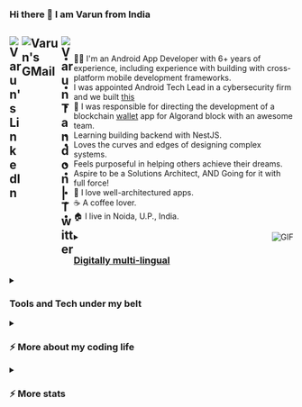 ### Hi there 👋 I am Varun from India

<h2>
<a href="https://www.linkedin.com/in/androidvarun/">
  <img align="left" alt="Varun's LinkedIn" width="22px" src="https://raw.githubusercontent.com/peterthehan/peterthehan/master/assets/linkedin.svg" />
</a>
<a href="mailto:varuntandon28121993@gmail.com">
  <img align="left" alt="Varun's GMail" width="70px" src="https://img.shields.io/badge/Gmail-D14836?style=for-the-badge&logo=gmail&logoColor=white" />
</a>
<a href="https://twitter.com/meeVarunAhe">
  <img align="left" alt="Varun Tandon | Twitter" width="22px" src="https://raw.githubusercontent.com/peterthehan/peterthehan/master/assets/twitter.svg" />
</a>
</h2>

<br />

- 👨‍💻 I'm an Android App Developer with 6+ years of experience, including experience with building with cross-platform mobile development frameworks.
- I was appointed Android Tech Lead in a cybersecurity firm and we built [this](https://play.google.com/store/apps/details?id=com.safehouse.bodyguard)
- 🔭 I was responsible for directing the development of a blockchain [wallet](https://play.google.com/store/apps/details?id=com.jasiriwallet) app for Algorand block with an awesome team.
- Learning building backend with NestJS.
- Loves the curves and edges of designing complex systems.
- Feels purposeful in helping others achieve their dreams.
- Aspire to be a Solutions Architect, AND Going for it with full force!
- 🎯 I love well-architectured apps.
- :coffee: A coffee lover.
- 🏠 I live in Noida, U.P., India.

<img align="right" alt="GIF" src="https://media.giphy.com/media/13HgwGsXF0aiGY/giphy.gif" />

<details>
<summary><h3><u>Digitally multi-lingual</u></h3></summary>

<a href="#pro_language">
 <img src="./assets/kotlin.svg" width="48" height="48" alt="Kotlin" />
</a>
<a href="#pro_language">
 <img src="./assets/java.svg" width="48" height="48" alt="Java" />
</a>
<a href="#pro_language">
 <img src="./assets/swift.svg" width="48" height="48" alt="Swift" />
</a>
<a href="#pro_language">
 <img src="./assets/dart.svg" width="48" height="48" alt="Dart" />
</a>

</details>

<details>
<summary><h3>Tools and Tech under my belt</h3></summary>

<a href="#tech_and_tools">
 <img src="./assets/android.svg" width="48" height="48" alt="Android" />
</a>
<a href="#tech_and_tools">
 <img src="./assets/androidstudio.svg" width="48" height="48" alt="Android Studio" />
</a>
<a href="#tech_and_tools">
 <img src="./assets/bitbucket.svg" width="48" height="48" alt="Bitbucket" />
</a>
<a href="#tech_and_tools">
 <img src="./assets/sonarqube.png" width="48" height="48" alt="SonarQube" />
</a>
<a href="#tech_and_tools">
 <img src="./assets/codecov.svg" width="48" height="48" alt="CodeCov" />
</a>
<a href="#tech_and_tools">
 <img src="./assets/confluence.svg" width="48" height="48" alt="Confluence" />
</a>
<a href="#tech_and_tools">
 <img src="./assets/crowdin.png" width="48" height="48" alt="Crowdin" />
</a>
<a href="#tech_and_tools">
 <img src="./assets/eslint.svg" width="48" height="48" alt="ESLint" />
</a>
<a href="#tech_and_tools">
 <img src="./assets/figma.svg" width="48" height="48" alt="Figma" />
</a>
<a href="#tech_and_tools">
 <img src="./assets/firebase.svg" width="48" height="48" alt="Firebase" />
</a>
<a href="#tech_and_tools">
 <img src="./assets/flutter.svg" width="48" height="48" alt="Flutter" />
</a>
<a href="#tech_and_tools">
 <img src="./assets/git.svg" width="48" height="48" alt="Git" />
</a>
<a href="#tech_and_tools">
 <img src="./assets/github.svg" width="48" height="48" alt="Github" />
</a>
<a href="#tech_and_tools">
 <img src="./assets/gitlab.svg" width="48" height="48" alt="Gitlab" />
</a>
<a href="#tech_and_tools">
 <img src="./assets/gradle.svg" width="48" height="48" alt="Gradle" />
</a>
<a href="#tech_and_tools">
 <img src="./assets/graphql.svg" width="48" height="48" alt="GraphQL" />
</a>
<a href="#tech_and_tools">
 <img src="./assets/jira.svg" width="48" height="48" alt="Jira" />
</a>
<a href="#tech_and_tools">
 <img src="./assets/mixpanel.png" width="48" height="48" alt="Mixpanel" />
</a>
<a href="#tech_and_tools">
 <img src="./assets/postman.png" width="48" height="48" alt="Postman" />
</a>
<a href="#tech_and_tools">
 <img src="./assets/rudderstack.png" width="48" height="48" alt="Rudderstack" />
</a>
<a href="#tech_and_tools">
 <img src="./assets/segment.jpg" width="48" height="48" alt="Segment" />
</a>
<a href="#tech_and_tools">
 <img src="./assets/slack.svg" width="48" height="48" alt="Slack" />
</a>
<a href="#tech_and_tools">
 <img src="./assets/sqlite.svg" width="48" height="48" alt="SQLite" />
</a>
<a href="#tech_and_tools">
 <img src="./assets/trello.svg" width="48" height="48" alt="Trello" />
</a>
<a href="#tech_and_tools">
 <img src="./assets/vscode.svg" width="48" height="48" alt="VSCode" />
</a>
<a href="#tech_and_tools">
 <img src="./assets/xcode.svg" width="48" height="48" alt="XCode" />
</a>
</details>

<details>
<summary><h3>⚡️ More about my coding life</h3></summary>

<p align = "center">
<img src = "https://github-readme-stats.vercel.app/api/top-langs/?username=v-tan&layout=compact&theme=dark&hide_border=true" width = 400>
<img src = "https://github-readme-stats.vercel.app/api?username=v-tan&show_icons=true&hide_border=true&theme=bear" width = 400>
</p>

</details>

<details>
<summary><h3>⚡️ More stats</h3></summary>

<!--START_SECTION:waka-->
![Code Time](http://img.shields.io/badge/Code%20Time-271%20hrs%2043%20mins-blue)

![Profile Views](http://img.shields.io/badge/Profile%20Views-7-blue)

![Lines of code](https://img.shields.io/badge/From%20Hello%20World%20I%27ve%20Written-20.1%20thousand%20lines%20of%20code-blue)

**I'm a Night 🦉** 

```text
🌞 Morning                2 commits           █░░░░░░░░░░░░░░░░░░░░░░░░   02.11 % 
🌆 Daytime                3 commits           █░░░░░░░░░░░░░░░░░░░░░░░░   03.16 % 
🌃 Evening                31 commits          ████████░░░░░░░░░░░░░░░░░   32.63 % 
🌙 Night                  59 commits          ████████████████░░░░░░░░░   62.11 % 
```
📅 **I'm Most Productive on Wednesday** 

```text
Monday                   15 commits          ████░░░░░░░░░░░░░░░░░░░░░   15.79 % 
Tuesday                  6 commits           ██░░░░░░░░░░░░░░░░░░░░░░░   06.32 % 
Wednesday                24 commits          ██████░░░░░░░░░░░░░░░░░░░   25.26 % 
Thursday                 8 commits           ██░░░░░░░░░░░░░░░░░░░░░░░   08.42 % 
Friday                   10 commits          ███░░░░░░░░░░░░░░░░░░░░░░   10.53 % 
Saturday                 18 commits          █████░░░░░░░░░░░░░░░░░░░░   18.95 % 
Sunday                   14 commits          ████░░░░░░░░░░░░░░░░░░░░░   14.74 % 
```


📊 **This Week I Spent My Time On** 

```text
🔥 Editors: 
Studio                   34 hrs 35 mins      █████████████████████████   100.00 % 

🐱‍💻 Projects: 
edxpert-android          33 hrs 29 mins      ████████████████████████░   96.84 % 
mdm-android              1 hr 5 mins         █░░░░░░░░░░░░░░░░░░░░░░░░   03.16 % 

💻 Operating System: 
Mac                      34 hrs 35 mins      █████████████████████████   100.00 % 
```

**I Mostly Code in Kotlin** 

```text
Kotlin                   3 repos             ████████████░░░░░░░░░░░░░   50.00 % 
Dart                     1 repo              ████░░░░░░░░░░░░░░░░░░░░░   16.67 % 
Swift                    1 repo              ████░░░░░░░░░░░░░░░░░░░░░   16.67 % 
Java                     1 repo              ████░░░░░░░░░░░░░░░░░░░░░   16.67 % 
```




 Last Updated on 25/12/2023 18:35:53 UTC
<!--END_SECTION:waka-->
</details>
